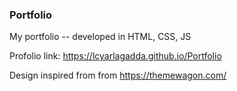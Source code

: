 ### Portfolio
My portfolio -- developed in HTML, CSS, JS

Profolio link: https://lcyarlagadda.github.io/Portfolio

Design inspired from from https://themewagon.com/

